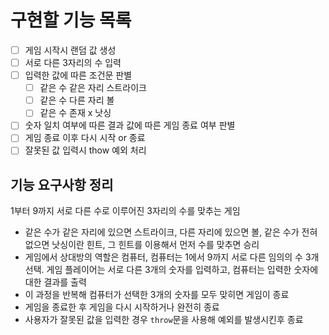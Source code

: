 # 구현할 기능 목록

- [ ] 게임 시작시 랜덤 값 생성
- [ ] 서로 다른 3자리의 수 입력
- [ ] 입력한 값에 따른 조건문 판별
  - [ ] 같은 수 같은 자리 스트라이크
  - [ ] 같은 수 다른 자리 볼
  - [ ] 같은 수 존재 x 낫싱
- [ ] 숫자 일치 여부에 따른 결과 값에 따른 게임 종료 여부 판별
- [ ] 게임 종료 이후 다시 시작 or 종료
- [ ] 잘못된 값 입력시 thow 예외 처리

## 기능 요구사항 정리

1부터 9까지 서로 다른 수로 이루어진 3자리의 수를 맞추는 게임

- 같은 수가 같은 자리에 있으면 스트라이크, 다른 자리에 있으면 볼, 같은 수가 전혀 없으면 낫싱이란 힌트, 그 힌트를 이용해서 먼저 수를 맞추면 승리
- 게임에서 상대방의 역할은 컴퓨터, 컴퓨터는 1에서 9까지 서로 다른 임의의 수 3개 선택. 게임 플레이어는 서로 다른 3개의 숫자를 입력하고, 컴퓨터는 입력한 숫자에 대한 결과를 출력
- 이 과정을 반복해 컴퓨터가 선택한 3개의 숫자를 모두 맞히면 게임이 종료
- 게임을 종료한 후 게임을 다시 시작하거나 완전히 종료
- 사용자가 잘못된 값을 입력한 경우 `throw`문을 사용해 예외를 발생시킨후 종료
